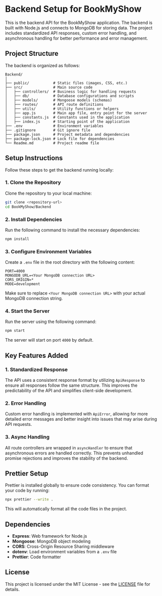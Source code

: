 # Backend Setup for BookMyShow

This is the backend API for the BookMyShow application. The backend is built with Node.js and connects to MongoDB for storing data. The project includes standardized API responses, custom error handling, and asynchronous handling for better performance and error management.

## Project Structure

The backend is organized as follows:

```
Backend/
│
├── public/           # Static files (images, CSS, etc.)
├── src/              # Main source code
│   ├── controllers/  # Business logic for handling requests
│   ├── db/           # Database configurations and scripts
│   ├── models/       # Mongoose models (schemas)
│   ├── routes/       # API route definitions
│   ├── utils/        # Utility functions or helpers
│   ├── app.js        # Main app file, entry point for the server
│   ├── constants.js  # Constants used in the application
│   ├── index.js      # Starting point of the application
├── .env              # Environment variables
├── .gitignore        # Git ignore file
├── package.json      # Project metadata and dependencies
├── package-lock.json # Lock file for dependencies
└── Readme.md         # Project readme file
```

## Setup Instructions

Follow these steps to get the backend running locally:

### 1. Clone the Repository

Clone the repository to your local machine:

```bash
git clone <repository-url>
cd BookMyShow/Backend
```

### 2. Install Dependencies

Run the following command to install the necessary dependencies:

```bash
npm install
```

### 3. Configure Environment Variables

Create a `.env` file in the root directory with the following content:

```
PORT=4000
MONGODB_URL=<Your MongoDB connection URL>
CORS_ORIGIN=*
MODE=development
```

Make sure to replace `<Your MongoDB connection URL>` with your actual MongoDB connection string.

### 4. Start the Server

Run the server using the following command:

```bash
npm start
```

The server will start on port `4000` by default.

## Key Features Added

### 1. Standardized Response
The API uses a consistent response format by utilizing `ApiResponse` to ensure all responses follow the same structure. This improves the predictability of the API and simplifies client-side development.

### 2. Error Handling
Custom error handling is implemented with `ApiError`, allowing for more detailed error messages and better insight into issues that may arise during API requests.

### 3. Async Handling
All route controllers are wrapped in `asyncHandler` to ensure that asynchronous errors are handled correctly. This prevents unhandled promise rejections and improves the stability of the backend.

## Prettier Setup

Prettier is installed globally to ensure code consistency. You can format your code by running:

```bash
npx prettier --write .
```

This will automatically format all the code files in the project.

## Dependencies

- **Express**: Web framework for Node.js
- **Mongoose**: MongoDB object modeling
- **CORS**: Cross-Origin Resource Sharing middleware
- **dotenv**: Load environment variables from a `.env` file
- **Prettier**: Code formatter

## License

This project is licensed under the MIT License - see the [LICENSE](LICENSE) file for details.
```